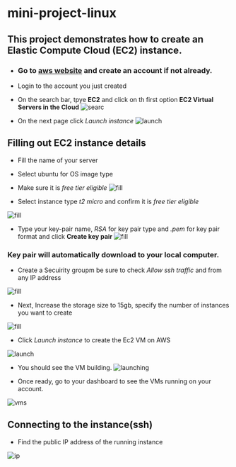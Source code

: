 # mini-project-linux
## This project demonstrates how to create an Elastic Compute Cloud (EC2) instance.

* ### Go to [aws website](https://signin.aws.amazon.com/signup?request_type=register) and create an account if not already.
* Login to the account you just created
* On the search bar, tpye **EC2** and click on th first option **EC2 Virtual Servers in the Cloud**
![searc](./img/search-ec2-.png)

* On the next page click *Launch instance* 
![launch](./img/launch-instance.png)

## Filling out EC2 instance details
* Fill the name of your server
* Select ubuntu for OS image type
* Make sure it is _free tier eligible_
![fill](./img/fill-out-1.png) 

* Select instance type _t2 micro_ and confirm it is _free tier eligible_

![fill](./img/fill-out-2.png)

* Type your key-pair name, _RSA_ for key pair type and _.pem_ for key pair format and click **Create key pair**
![fill](/img/fill-out-3.png) 

### Key pair will automatically download to your local computer.

* Create a Secuirity groupm be sure to check _Allow ssh traffic_ and from any IP address

![fill](./img/fill-out-network-4.png)

* Next, Increase the storage size to 15gb, specify the number of instances you want to create

![fill](./img/fillout-storage--5.png)

* Click _Launch instance_ to create the Ec2 VM on AWS

![launch](./img/launch-6.png)

* You should see the VM building.
![launching](./img/instance-launching.png)

* Once ready, go to your dashboard to see the VMs running on your account.

![vms](./img/running.png)

## Connecting to the instance(ssh)
* Find the public IP address of the running instance

![ip](./img/ip-address.png)
